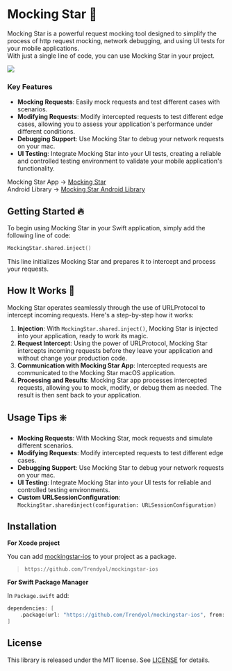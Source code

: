 # Mocking Star 🌟

Mocking Star is a powerful request mocking tool designed to simplify the process of http request mocking, network debugging, and using UI tests for your mobile applications. <br>
With just a single line of code, you can use Mocking Star in your project.

![](https://github.com/Trendyol/mockingstar-ios/blob/main/MockingStarExample/MockingStarDemo.gif)

### Key Features

- **Mocking Requests**: Easily mock requests and test different cases with scenarios.
- **Modifying Requests**: Modify intercepted requests to test different edge cases, allowing you to assess your application's performance under different conditions.
- **Debugging Support**: Use Mocking Star to debug your network requests on your mac.
- **UI Testing**: Integrate Mocking Star into your UI tests, creating a reliable and controlled testing environment to validate your mobile application's functionality.

Mocking Star App -> [Mocking Star](https://github.com/Trendyol/mockingstar) <br>
Android Library -> [Mocking Star Android Library](https://github.com/Trendyol/mockingstar-android)

## Getting Started 🔥
To begin using Mocking Star in your Swift application, simply add the following line of code:

```swift
MockingStar.shared.inject()

```
This line initializes Mocking Star and prepares it to intercept and process your requests.

## How It Works 🚀
Mocking Star operates seamlessly through the use of URLProtocol to intercept incoming requests. Here's a step-by-step how it works:

1. **Injection**: With `MockingStar.shared.inject()`, Mocking Star is injected into your application, ready to work its magic.
2. **Request Intercept**: Using the power of URLProtocol, Mocking Star intercepts incoming requests before they leave your application and without change your production code.
3. **Communication with Mocking Star App**: Intercepted requests are communicated to the Mocking Star macOS application.
4. **Processing and Results**: Mocking Star app processes intercepted requests, allowing you to mock, modify, or debug them as needed. The result is then sent back to your application.

## Usage Tips ❇️
- **Mocking Requests**: With Mocking Star, mock requests and simulate different scenarios.
- **Modifying Requests**: Modify intercepted requests to test different edge cases.
- **Debugging Support**: Use Mocking Star to debug your network requests on your mac.
- **UI Testing**: Integrate Mocking Star into your UI tests for reliable and controlled testing environments.
- **Custom URLSessionConfiguration**: `MockingStar.sharedinject(configuration: URLSessionConfiguration)`

## Installation 
**For Xcode project**

You can add [mockingstar-ios](https://github.com/Trendyol/mockingstar-ios) to your project as a package.

> `https://github.com/Trendyol/mockingstar-ios`

**For Swift Package Manager**

In `Package.swift` add:

``` swift
dependencies: [
    .package(url: "https://github.com/Trendyol/mockingstar-ios", from: "1.0.0"),
]
```

## License

This library is released under the MIT license. See [LICENSE](LICENSE) for details.
